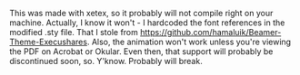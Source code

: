 This was made with xetex, so it probably will not compile right on your machine.
Actually, I know it won't - I hardcoded the font references in the modified .sty file.
That I stole from https://github.com/hamaluik/Beamer-Theme-Execushares.
Also, the animation won't work unless you're viewing the PDF on Acrobat or Okular. 
Even then, that support will probably be discontinued soon, so. Y'know. Probably will break.
